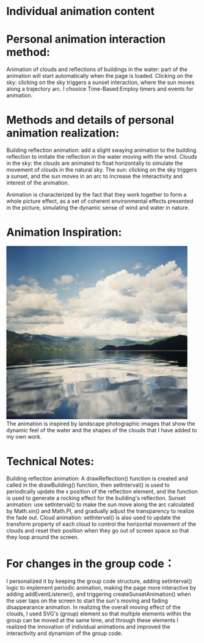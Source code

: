 # Individual animation content
# Personal animation interaction method:
Animation of clouds and reflections of buildings in the water: part of the animation will start automatically when the page is loaded.
Clicking on the sky: clicking on the sky triggers a sunset interaction, where the sun moves along a trajectory arc.
I chooice Time-Based:Employ timers and events for animation.
# Methods and details of personal animation realization:
Building reflection animation: add a slight swaying animation to the building reflection to imitate the reflection in the water moving with the wind.
Clouds in the sky: the clouds are animated to float horizontally to simulate the movement of clouds in the natural sky.
The sun: clicking on the sky triggers a sunset, and the sun moves in an arc to increase the interactivity and interest of the animation.

Animation is characterized by the fact that they work together to form a whole picture effect, as a set of coherent environmental effects presented in the picture, simulating the dynamic sense of wind and water in nature.

# Animation Inspiration: 
![Sky Inspiration](readmeImages/Sky_image.jpeg)  
The animation is inspired by landscape photographic images that show the dynamic feel of the water and the shapes of the clouds that I have added to my own work.

# Technical Notes:
Building reflection animation: A drawReflection() function is created and called in the drawBuilding() function, then setInterval() is used to periodically update the x position of the reflection element, and the function is used to generate a rocking effect for the building's reflection.
Sunset animation: use setInterval() to make the sun move along the arc calculated by Math.sin() and Math.PI, and gradually adjust the transparency to realize the fade out.
Cloud animation: setInterval() is also used to update the transform property of each cloud to control the horizontal movement of the clouds and reset their position when they go out of screen space so that they loop around the screen.
# For changes in the group code：
I personalized it by keeping the group code structure, adding setInterval() logic to implement periodic animation, making the page more interactive by adding addEventListener(), and triggering createSunsetAnimation() when the user taps on the screen to start the sun's moving and fading disappearance animation. In realizing the overall moving effect of the clouds, I used SVG's <g> (group) element so that multiple elements within the group can be moved at the same time, and through these elements I realized the innovation of individual animations and improved the interactivity and dynamism of the group code.


